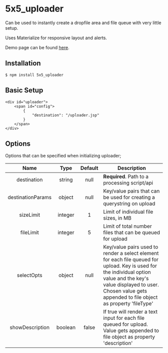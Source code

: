 # 5x5_uploader

Can be used to instantly create a dropfile area and file queue with very little setup.

Uses Materialize for responsive layout and alerts.

Demo page can be found [here](https://cesperian.github.io/5x5_uploader/example/index.html).
## Installation


```
$ npm install 5x5_uploader
```

## Basic Setup

```
<div id="uploader">
    <span id="config">
        {
            "destination": "/uploader.jsp"
        }
    </span>
</div>
```

## Options
Options that can be specified when initializing uploader;

|Name   |Type   |Default   |Description   |
|:---:|:---:|:---:|---|
|destination   |string   |null   |**Required**. Path to a processing script/api   |
| destinationParams  |object   |null   |Key/value pairs that can be used for creating a querystring on upload   |
|sizeLimit   |integer   |1   |Limit of individual file sizes, in MB    |
|fileLimit   |integer   |5   |Limit of total number files that can be queued for upload   |
|selectOpts   |object   |null   |Key/value pairs used to render a select element for each file queued for upload. Key is used for the individual option value and the key's value displayed to user. Chosen value gets appended to file object as property 'fileType'     |
|showDescription   |boolean   |false   |If true will render a text input for each file queued for upload. Value gets appended to file object as property 'description'   |

